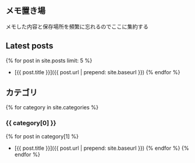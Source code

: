 ## メモ置き場

メモした内容と保存場所を頻繁に忘れるのでここに集約する

## Latest posts

{% for post in site.posts limit: 5 %}
- [{{ post.title }}]({{ post.url | prepend: site.baseurl }})
{% endfor %}

## カテゴリ
{% for category in site.categories %}
### {{ category[0] }}
{% for post in category[1] %}
- [{{ post.title }}]({{ post.url | prepend: site.baseurl }})
{% endfor %}
{% endfor %}

